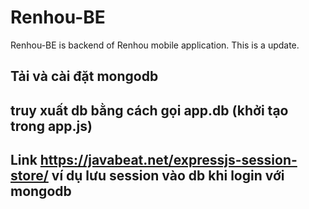 # Renhou-BE
Renhou-BE is backend of Renhou mobile application.
This is a update.


## Tải và cài đặt mongodb

## truy xuất db bằng cách gọi app.db (khởi tạo trong app.js)

## Link https://javabeat.net/expressjs-session-store/ ví dụ lưu session vào db khi login với mongodb

